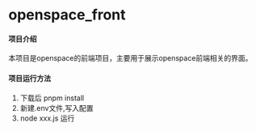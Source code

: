 # openspace_front

#### 项目介绍

本项目是openspace的前端项目，主要用于展示openspace前端相关的界面。

#### 项目运行方法
1. 下载后 pnpm install
2. 新建.env文件,写入配置
3. node xxx.js 运行




